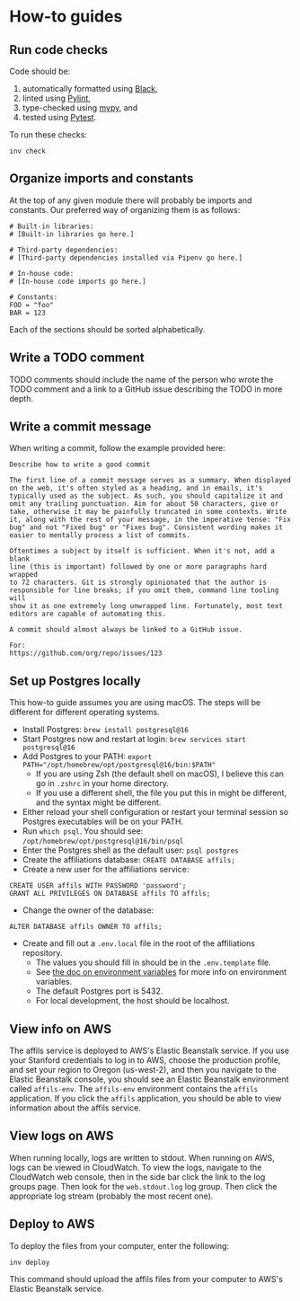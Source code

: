 # How-to guides

## Run code checks

Code should be:

1. automatically formatted using [Black](https://github.com/psf/black),
2. linted using [Pylint](https://github.com/pylint-dev/pylint),
3. type-checked using [mypy](https://mypy-lang.org/), and
4. tested using [Pytest](https://github.com/pytest-dev/pytest/).

To run these checks:

```
inv check
```

## Organize imports and constants

At the top of any given module there will probably be imports and
constants. Our preferred way of organizing them is as follows:

```
# Built-in libraries:
# [Built-in libraries go here.]

# Third-party dependencies:
# [Third-party dependencies installed via Pipenv go here.]

# In-house code:
# [In-house code imports go here.]

# Constants:
FOO = "foo"
BAR = 123
```

Each of the sections should be sorted alphabetically.

## Write a TODO comment

TODO comments should include the name of the person who wrote the TODO
comment and a link to a GitHub issue describing the TODO in more depth.

## Write a commit message

When writing a commit, follow the example provided here:

```
Describe how to write a good commit

The first line of a commit message serves as a summary. When displayed
on the web, it's often styled as a heading, and in emails, it's
typically used as the subject. As such, you should capitalize it and
omit any trailing punctuation. Aim for about 50 characters, give or
take, otherwise it may be painfully truncated in some contexts. Write
it, along with the rest of your message, in the imperative tense: "Fix
bug" and not "Fixed bug" or "Fixes bug". Consistent wording makes it
easier to mentally process a list of commits.

Oftentimes a subject by itself is sufficient. When it's not, add a blank
line (this is important) followed by one or more paragraphs hard wrapped
to 72 characters. Git is strongly opinionated that the author is
responsible for line breaks; if you omit them, command line tooling will
show it as one extremely long unwrapped line. Fortunately, most text
editors are capable of automating this.

A commit should almost always be linked to a GitHub issue.

For:
https://github.com/org/repo/issues/123
```

## Set up Postgres locally

This how-to guide assumes you are using macOS. The steps will be
different for different operating systems.

- Install Postgres: `brew install postgresql@16`
- Start Postgres now and restart at login: `brew services start postgresql@16`
- Add Postgres to your PATH: `export PATH="/opt/homebrew/opt/postgresql@16/bin:$PATH"`
    - If you are using Zsh (the default shell on macOS), I believe this
      can go in `.zshrc` in your home directory.
    - If you use a different shell, the file you put this in might be
      different, and the syntax might be different.
- Either reload your shell configuration or restart your terminal
  session so Postgres executables will be on your PATH.
- Run `which psql`. You should see: `/opt/homebrew/opt/postgresql@16/bin/psql`
- Enter the Postgres shell as the default user: `psql postgres`
- Create the affiliations database: `CREATE DATABASE affils;`
- Create a new user for the affiliations service:
```
CREATE USER affils WITH PASSWORD 'password';
GRANT ALL PRIVILEGES ON DATABASE affils TO affils;
```
- Change the owner of the database:
```
ALTER DATABASE affils OWNER TO affils;
```
- Create and fill out a `.env.local` file in the root of the
  affiliations repository.
    - The values you should fill in should be in the `.env.template`
      file.
    - See [the doc on environment variables](./envars.md) for more info
      on environment variables.
    - The default Postgres port is 5432.
    - For local development, the host should be localhost.

## View info on AWS

The affils service is deployed to AWS's Elastic Beanstalk service. If
you use your Stanford credentials to log in to AWS, choose the
production profile, and set your region to Oregon (us-west-2), and then
you navigate to the Elastic Beanstalk console, you should see an Elastic
Beanstalk environment called `affils-env`. The `affils-env` environment
contains the `affils` application. If you click the `affils`
application, you should be able to view information about the affils
service.

## View logs on AWS

When running locally, logs are written to stdout. When running on AWS,
logs can be viewed in CloudWatch. To view the logs, navigate to the
CloudWatch web console, then in the side bar click the link to the log
groups page. Then look for the `web.stdout.log` log group. Then click
the appropriate log stream (probably the most recent one).

## Deploy to AWS

To deploy the files from your computer, enter the following:

```
inv deploy
```

This command should upload the affils files from your computer to AWS's
Elastic Beanstalk service.